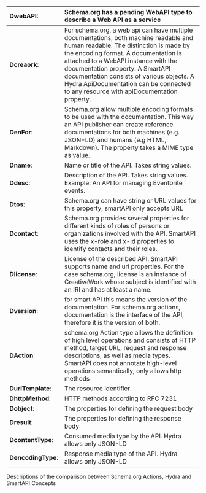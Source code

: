 | **DwebAPI**:       | Schema.org has a pending WebAPI type to describe a Web API as a service                                                                                                                                                                                                                                                                                                                 |
| :----------------- | :-------------------------------------------------------------------------------------------------------------------------------------------------------------------------------------------------------------------------------------------------------------------------------------------------------------------------------------------------------------------------------------- |
| **Dcreaork**:      | For schema.org, a web api can have multiple documentations, both machine readable and human readable. The distinction is made by the encoding format. A documentation is attached to a WebAPI instance with the documentation property. A SmartAPI documentation consists of various objects. A Hydra ApiDocumentation can be connected to any resource with apiDocumentation property. |
| **DenFor**:        | Schema.org allow multiple encoding formats to be used with the documentation. This way an API publisher can create reference documentations for both machines (e.g. JSON-LD) and humans (e.g HTML, Markdown). The property takes a MIME type as value.                                                                                                                                  |
| **Dname**:         | Name or title of the API. Takes string values.                                                                                                                                                                                                                                                                                                                                          |
| **Ddesc**:         | Description of the API. Takes string values. Example: An API for managing Eventbrite events.                                                                                                                                                                                                                                                                                            |
| **Dtos**:          | Schema.org can have string or URL values for this property, smartAPI only accepts URL                                                                                                                                                                                                                                                                                                   |
| **Dcontact**:      | Schema.org provides several properties for different kinds of roles of persons or organizations involved with the API. SmartAPI uses the x-role and x-id properties to identify contacts and their roles.                                                                                                                                                                               |
| **Dlicense**:      | License of the described API. SmartAPI supports name and url properties. For the case schema.org, license is an instance of CreativeWork whose subject is identified with an IRI and has at least a name.                                                                                                                                                                               |
| **Dversion**:      | for smart API this means the version of the documentation. For schema.org actions, documentation is the interface of the API, therefore it is the version of both.                                                                                                                                                                                                                      |
| **DAction**:       | schema.org Action type allows the definition of high level operations and consists of HTTP method, target URL, request and response descriptions, as well as media types. SmartAPI does not annotate high-level operations semantically, only allows http methods                                                                                                                       |
| **DurlTemplate**:  | The resource identifier.                                                                                                                                                                                                                                                                                                                                                                |
| **DhttpMethod**:   | HTTP methods according to RFC 7231                                                                                                                                                                                                                                                                                                                                                      |
| **Dobject**:       | The properties for defining the request body                                                                                                                                                                                                                                                                                                                                            |
| **Dresult**:       | The properties for defining the response body                                                                                                                                                                                                                                                                                                                                           |
| **DcontentType**:  | Consumed media type by the API. Hydra allows only JSON-LD                                                                                                                                                                                                                                                                                                                               |
| **DencodingType**: | Response media type of the API. Hydra allows only JSON-LD                                                                                                                                                                                                                                                                                                                               |

Descriptions of the comparison between Schema.org Actions, Hydra and
SmartAPI Concepts<span label="tab:descriptions"></span>